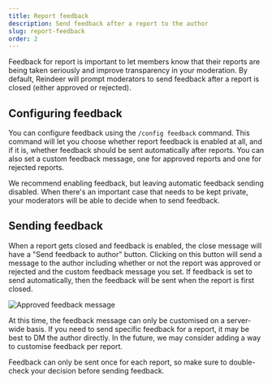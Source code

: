 ```yaml
---
title: Report feedback
description: Send feedback after a report to the author
slug: report-feedback
order: 2
---
```


Feedback for report is important to let members know that their reports are being taken seriously and improve
transparency in your moderation. By default, Reindeer will prompt moderators to send feedback after a report is closed
(either approved or rejected).

## Configuring feedback

You can configure feedback using the `/config feedback` command. This command will let you choose whether report
feedback is enabled at all, and if it is, whether feedback should be sent automatically after reports. You can also set
a custom feedback message, one for approved reports and one for rejected reports.

We recommend enabling feedback, but leaving automatic feedback sending disabled. When there's an important case that
needs to be kept private, your moderators will be able to decide when to send feedback.

## Sending feedback

When a report gets closed and feedback is enabled, the close message will have a "Send feedback to author" button.
Clicking on this button will send a message to the author including whether or not the report was approved or rejected
and the custom feedback message you set. If feedback is set to send automatically, then the feedback will be sent when
the report is first closed.

![Approved feedback message](/docs-assets/features/report-feedback/feedback-message.png)

At this time, the feedback message can only be customised on a server-wide basis. If you need to send specific feedback
for a report, it may be best to DM the author directly. In the future, we may consider adding a way to customise
feedback per report.

Feedback can only be sent once for each report, so make sure to double-check your decision before sending feedback.
